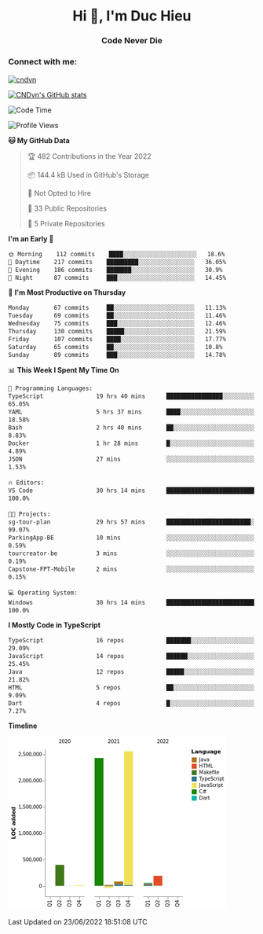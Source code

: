 <h1 align="center">Hi 👋, I'm Duc Hieu</h1>
<h3 align="center">Code Never Die</h3>

<h3 align="left">Connect with me:</h3>
<p align="left">
<a href="https://linkedin.com/in/cndvn" target="blank"><img align="center" src="https://img.shields.io/badge/LinkedIn-0077B5?style=for-the-badge&logo=linkedin&logoColor=white" alt="cndvn"/></a>
<!--
<a href="https://fb.com/cnd.duchieu" target="blank"><img align="center" src="https://img.shields.io/badge/Facebook-1877F2?style=for-the-badge&logo=facebook&logoColor=white" alt="cnd.duchieu"/></a>
 -->
</p>

[![CNDvn's GitHub stats](https://github-readme-stats.vercel.app/api?username=cndvn)](https://github.com/anuraghazra/github-readme-stats)

<!--START_SECTION:waka-->
![Code Time](http://img.shields.io/badge/Code%20Time-0%20secs-blue)

![Profile Views](http://img.shields.io/badge/Profile%20Views-0-blue)

**🐱 My GitHub Data** 

> 🏆 482 Contributions in the Year 2022
 > 
> 📦 144.4 kB Used in GitHub's Storage 
 > 
> 🚫 Not Opted to Hire
 > 
> 📜 33 Public Repositories 
 > 
> 🔑 5 Private Repositories  
 > 
**I'm an Early 🐤** 

```text
🌞 Morning    112 commits    ████░░░░░░░░░░░░░░░░░░░░░   18.6% 
🌆 Daytime    217 commits    █████████░░░░░░░░░░░░░░░░   36.05% 
🌃 Evening    186 commits    ███████░░░░░░░░░░░░░░░░░░   30.9% 
🌙 Night      87 commits     ███░░░░░░░░░░░░░░░░░░░░░░   14.45%

```
📅 **I'm Most Productive on Thursday** 

```text
Monday       67 commits     ██░░░░░░░░░░░░░░░░░░░░░░░   11.13% 
Tuesday      69 commits     ██░░░░░░░░░░░░░░░░░░░░░░░   11.46% 
Wednesday    75 commits     ███░░░░░░░░░░░░░░░░░░░░░░   12.46% 
Thursday     130 commits    █████░░░░░░░░░░░░░░░░░░░░   21.59% 
Friday       107 commits    ████░░░░░░░░░░░░░░░░░░░░░   17.77% 
Saturday     65 commits     ██░░░░░░░░░░░░░░░░░░░░░░░   10.8% 
Sunday       89 commits     ███░░░░░░░░░░░░░░░░░░░░░░   14.78%

```


📊 **This Week I Spent My Time On** 

```text
💬 Programming Languages: 
TypeScript               19 hrs 40 mins      ████████████████░░░░░░░░░   65.05% 
YAML                     5 hrs 37 mins       ████░░░░░░░░░░░░░░░░░░░░░   18.58% 
Bash                     2 hrs 40 mins       ██░░░░░░░░░░░░░░░░░░░░░░░   8.83% 
Docker                   1 hr 28 mins        █░░░░░░░░░░░░░░░░░░░░░░░░   4.89% 
JSON                     27 mins             ░░░░░░░░░░░░░░░░░░░░░░░░░   1.53%

🔥 Editors: 
VS Code                  30 hrs 14 mins      █████████████████████████   100.0%

🐱‍💻 Projects: 
sg-tour-plan             29 hrs 57 mins      ████████████████████████░   99.07% 
ParkingApp-BE            10 mins             ░░░░░░░░░░░░░░░░░░░░░░░░░   0.59% 
tourcreator-be           3 mins              ░░░░░░░░░░░░░░░░░░░░░░░░░   0.19% 
Capstone-FPT-Mobile      2 mins              ░░░░░░░░░░░░░░░░░░░░░░░░░   0.15%

💻 Operating System: 
Windows                  30 hrs 14 mins      █████████████████████████   100.0%

```

**I Mostly Code in TypeScript** 

```text
TypeScript               16 repos            ███████░░░░░░░░░░░░░░░░░░   29.09% 
JavaScript               14 repos            ██████░░░░░░░░░░░░░░░░░░░   25.45% 
Java                     12 repos            █████░░░░░░░░░░░░░░░░░░░░   21.82% 
HTML                     5 repos             ██░░░░░░░░░░░░░░░░░░░░░░░   9.09% 
Dart                     4 repos             █░░░░░░░░░░░░░░░░░░░░░░░░   7.27%

```


**Timeline**

![Chart not found](https://raw.githubusercontent.com/CNDvn/CNDvn/main/charts/bar_graph.png) 


 Last Updated on 23/06/2022 18:51:08 UTC
<!--END_SECTION:waka-->
